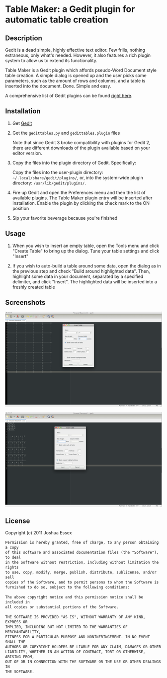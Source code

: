 # Table Maker: a Gedit plugin for automatic table creation

## Description

Gedit is a dead simple, highly effective text editor. Few frills, nothing 
extraneous, only what's needed. However, it also features a rich plugin system
to allow us to extend its functionality.

Table Maker is a Gedit plugin which affords pseudo-Word Document style table 
creation. A simple dialog is opened up and the user picks some parameters, such 
as the amount of rows and columns, and a table is inserted into the document. 
Done. Simple and easy.

A comprehensive list of Gedit plugins can be found <a href="http://live.gnome.org/Gedit/Plugins">right here</a>.

## Installation

1. Get <a href="http://projects.gnome.org/gedit/">Gedit</a>

2. Get the `gedittables.py` and `gedittables.plugin` files

    Note that since Gedit 3 broke compatibility with plugins for Gedit 2, there 
    are different downloads of the plugin available based on your editor version.

3. Copy the files into the plugin directory of Gedit. Specifically:
    
    Copy the files into the user-plugin directory: `~/.local/share/gedit/plugins/`, or, 
    into the system-wide plugin directory: `/usr/lib/gedit/plugins/`.
    
4. Fire up Gedit and open the Preferences menu and then the list of available 
plugins. The Table Maker plugin entry will be inserted after installation. Enable 
the plugin by clicking the check mark to the ON position
    
5. Sip your favorite beverage because you're finished

## Usage

1. When you wish to insert an empty table, open the Tools menu and click "Create 
Table" to bring up the dialog. Tune your table settings and click "Insert"

2. If you wish to auto-build a table around some data, open the dialog as in 
the previous step and check "Build around highlighted data". Then, highlight some 
data in your document, separated by a specified delimiter, and click "Insert". 
The highlighted data will be inserted into a freshly created table

## Screenshots

![Without Data](without_data.png)

![With Data](with_data.png)
                   
## License

Copyright (c) 2011 Joshua Essex

    Permission is hereby granted, free of charge, to any person obtaining a copy
    of this software and associated documentation files (the "Software"), to deal
    in the Software without restriction, including without limitation the rights
    to use, copy, modify, merge, publish, distribute, sublicense, and/or sell
    copies of the Software, and to permit persons to whom the Software is
    furnished to do so, subject to the following conditions:

    The above copyright notice and this permission notice shall be included in
    all copies or substantial portions of the Software.

    THE SOFTWARE IS PROVIDED "AS IS", WITHOUT WARRANTY OF ANY KIND, EXPRESS OR
    IMPLIED, INCLUDING BUT NOT LIMITED TO THE WARRANTIES OF MERCHANTABILITY,
    FITNESS FOR A PARTICULAR PURPOSE AND NONINFRINGEMENT. IN NO EVENT SHALL THE
    AUTHORS OR COPYRIGHT HOLDERS BE LIABLE FOR ANY CLAIM, DAMAGES OR OTHER
    LIABILITY, WHETHER IN AN ACTION OF CONTRACT, TORT OR OTHERWISE, ARISING FROM,
    OUT OF OR IN CONNECTION WITH THE SOFTWARE OR THE USE OR OTHER DEALINGS IN
    THE SOFTWARE.


